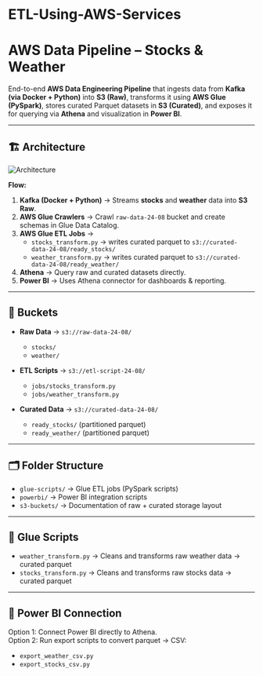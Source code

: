 # ETL-Using-AWS-Services

# AWS Data Pipeline – Stocks & Weather

End-to-end **AWS Data Engineering Pipeline** that ingests data from **Kafka (via Docker + Python)** into **S3 (Raw)**, transforms it using **AWS Glue (PySpark)**, stores curated Parquet datasets in **S3 (Curated)**, and exposes it for querying via **Athena** and visualization in **Power BI**.  

---

## 🏗️ Architecture

![Architecture](docs/architecture.png)

**Flow:**
1. **Kafka (Docker + Python)** → Streams **stocks** and **weather** data into **S3 Raw**.
2. **AWS Glue Crawlers** → Crawl `raw-data-24-08` bucket and create schemas in Glue Data Catalog.
3. **AWS Glue ETL Jobs** →  
   - `stocks_transform.py` → writes curated parquet to `s3://curated-data-24-08/ready_stocks/`  
   - `weather_transform.py` → writes curated parquet to `s3://curated-data-24-08/ready_weather/`
4. **Athena** → Query raw and curated datasets directly.
5. **Power BI** → Uses Athena connector for dashboards & reporting.

---

## 📂 Buckets

- **Raw Data** → `s3://raw-data-24-08/`  
  - `stocks/`  
  - `weather/`  

- **ETL Scripts** → `s3://etl-script-24-08/`  
  - `jobs/stocks_transform.py`  
  - `jobs/weather_transform.py`  

- **Curated Data** → `s3://curated-data-24-08/`  
  - `ready_stocks/` (partitioned parquet)  
  - `ready_weather/` (partitioned parquet)  

---

## 🗂️ Folder Structure
- `glue-scripts/` → Glue ETL jobs (PySpark scripts)  
- `powerbi/` → Power BI integration scripts  
- `s3-buckets/` → Documentation of raw + curated storage layout  

---

## 🔧 Glue Scripts
- `weather_transform.py` → Cleans and transforms raw weather data → curated parquet  
- `stocks_transform.py` → Cleans and transforms raw stocks data → curated parquet  

---

## 🔗 Power BI Connection
Option 1: Connect Power BI directly to Athena.  
Option 2: Run export scripts to convert parquet → CSV:
- `export_weather_csv.py`  
- `export_stocks_csv.py`  
